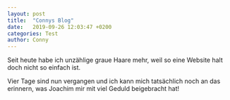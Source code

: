 ```yaml
---
layout: post
title:  "Connys Blog"
date:   2019-09-26 12:03:47 +0200
categories: Test
author: Conny
---
```

Seit heute habe ich unzählige graue Haare mehr, weil so eine Website halt doch nicht so einfach ist.

Vier Tage sind nun vergangen und ich kann mich tatsächlich noch an das erinnern, was Joachim mir mit viel Geduld beigebracht hat!
